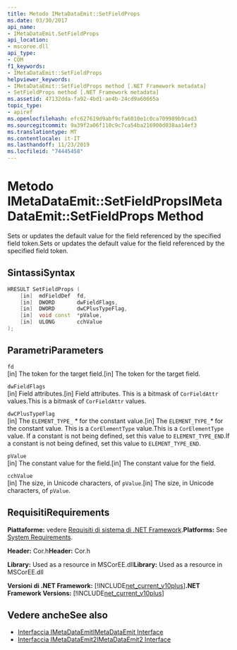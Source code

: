 ```yaml
---
title: Metodo IMetaDataEmit::SetFieldProps
ms.date: 03/30/2017
api_name:
- IMetaDataEmit.SetFieldProps
api_location:
- mscoree.dll
api_type:
- COM
f1_keywords:
- IMetaDataEmit::SetFieldProps
helpviewer_keywords:
- IMetaDataEmit::SetFieldProps method [.NET Framework metadata]
- SetFieldProps method [.NET Framework metadata]
ms.assetid: 47132dda-fa92-4bd1-ae4b-24cd9a60665a
topic_type:
- apiref
ms.openlocfilehash: efc627619d9abf9cfa6010e1c0ca709989b9cad3
ms.sourcegitcommit: 9a39f2a06f110c9c7ca54ba216900d038aa14ef3
ms.translationtype: MT
ms.contentlocale: it-IT
ms.lasthandoff: 11/23/2019
ms.locfileid: "74445458"
---
```

# <a name="imetadataemitsetfieldprops-method"></a><span data-ttu-id="33279-102">Metodo IMetaDataEmit::SetFieldProps</span><span class="sxs-lookup"><span data-stu-id="33279-102">IMetaDataEmit::SetFieldProps Method</span></span>
<span data-ttu-id="33279-103">Sets or updates the default value for the field referenced by the specified field token.</span><span class="sxs-lookup"><span data-stu-id="33279-103">Sets or updates the default value for the field referenced by the specified field token.</span></span>  
  
## <a name="syntax"></a><span data-ttu-id="33279-104">Sintassi</span><span class="sxs-lookup"><span data-stu-id="33279-104">Syntax</span></span>  
  
```cpp  
HRESULT SetFieldProps (  
    [in]  mdFieldDef  fd,   
    [in]  DWORD       dwFieldFlags,   
    [in]  DWORD       dwCPlusTypeFlag,   
    [in]  void const  *pValue,   
    [in]  ULONG       cchValue   
);  
```  
  
## <a name="parameters"></a><span data-ttu-id="33279-105">Parametri</span><span class="sxs-lookup"><span data-stu-id="33279-105">Parameters</span></span>  
 `fd`  
 <span data-ttu-id="33279-106">[in] The token for the target field.</span><span class="sxs-lookup"><span data-stu-id="33279-106">[in] The token for the target field.</span></span>  
  
 `dwFieldFlags`  
 <span data-ttu-id="33279-107">[in] Field attributes.</span><span class="sxs-lookup"><span data-stu-id="33279-107">[in] Field attributes.</span></span> <span data-ttu-id="33279-108">This is a bitmask of `CorFieldAttr` values.</span><span class="sxs-lookup"><span data-stu-id="33279-108">This is a bitmask of `CorFieldAttr` values.</span></span>  
  
 `dwCPlusTypeFlag`  
 <span data-ttu-id="33279-109">[in] The `ELEMENT_TYPE_` *\** for the constant value.</span><span class="sxs-lookup"><span data-stu-id="33279-109">[in] The `ELEMENT_TYPE_`*\** for the constant value.</span></span> <span data-ttu-id="33279-110">This is a `CorElementType` value.</span><span class="sxs-lookup"><span data-stu-id="33279-110">This is a `CorElementType` value.</span></span> <span data-ttu-id="33279-111">If a constant is not being defined, set this value to `ELEMENT_TYPE_END`.</span><span class="sxs-lookup"><span data-stu-id="33279-111">If a constant is not being defined, set this value to `ELEMENT_TYPE_END`.</span></span>  
  
 `pValue`  
 <span data-ttu-id="33279-112">[in] The constant value for the field.</span><span class="sxs-lookup"><span data-stu-id="33279-112">[in] The constant value for the field.</span></span>  
  
 `cchValue`  
 <span data-ttu-id="33279-113">[in] The size, in Unicode characters, of `pValue`.</span><span class="sxs-lookup"><span data-stu-id="33279-113">[in] The size, in Unicode characters, of `pValue`.</span></span>  
  
## <a name="requirements"></a><span data-ttu-id="33279-114">Requisiti</span><span class="sxs-lookup"><span data-stu-id="33279-114">Requirements</span></span>  
 <span data-ttu-id="33279-115">**Piattaforme:** vedere [Requisiti di sistema di .NET Framework](../../../../docs/framework/get-started/system-requirements.md).</span><span class="sxs-lookup"><span data-stu-id="33279-115">**Platforms:** See [System Requirements](../../../../docs/framework/get-started/system-requirements.md).</span></span>  
  
 <span data-ttu-id="33279-116">**Header:** Cor.h</span><span class="sxs-lookup"><span data-stu-id="33279-116">**Header:** Cor.h</span></span>  
  
 <span data-ttu-id="33279-117">**Library:** Used as a resource in MSCorEE.dll</span><span class="sxs-lookup"><span data-stu-id="33279-117">**Library:** Used as a resource in MSCorEE.dll</span></span>  
  
 <span data-ttu-id="33279-118">**Versioni di .NET Framework:** [!INCLUDE[net_current_v10plus](../../../../includes/net-current-v10plus-md.md)]</span><span class="sxs-lookup"><span data-stu-id="33279-118">**.NET Framework Versions:** [!INCLUDE[net_current_v10plus](../../../../includes/net-current-v10plus-md.md)]</span></span>  
  
## <a name="see-also"></a><span data-ttu-id="33279-119">Vedere anche</span><span class="sxs-lookup"><span data-stu-id="33279-119">See also</span></span>

- [<span data-ttu-id="33279-120">Interfaccia IMetaDataEmit</span><span class="sxs-lookup"><span data-stu-id="33279-120">IMetaDataEmit Interface</span></span>](../../../../docs/framework/unmanaged-api/metadata/imetadataemit-interface.md)
- [<span data-ttu-id="33279-121">Interfaccia IMetaDataEmit2</span><span class="sxs-lookup"><span data-stu-id="33279-121">IMetaDataEmit2 Interface</span></span>](../../../../docs/framework/unmanaged-api/metadata/imetadataemit2-interface.md)
